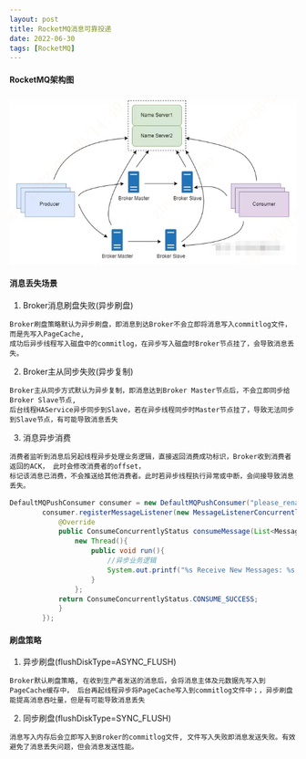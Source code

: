 ```yaml
---
layout: post
title: RocketMQ消息可靠投递
date: 2022-06-30
tags: [RocketMQ]
---
```


#### RocketMQ架构图
![RocketMQ架构图](/images/rocketmq.png)

#### 消息丢失场景
1. Broker消息刷盘失败(异步刷盘)
```$xslt
Broker刷盘策略默认为异步刷盘，即消息到达Broker不会立即将消息写入commitlog文件，而是先写入PageCache, 
成功后异步线程写入磁盘中的commitlog，在异步写入磁盘时Broker节点挂了，会导致消息丢失。
```
2. Broker主从同步失败(异步复制)
```$xslt
Broker主从同步方式默认为异步复制，即消息达到Broker Master节点后，不会立即同步给Broker Slave节点, 
后台线程HAService异步同步到Slave，若在异步线程同步时Master节点挂了，导致无法同步到Slave节点，有可能导致消息丢失
```
3. 消息异步消费
```$xslt
消费者监听到消息后另起线程异步处理业务逻辑，直接返回消费成功标识，Broker收到消费者返回的ACK， 此时会修改消费者的offset，
标记该消息已消费，不会推送给其他消费者。此时若异步线程执行异常或中断，会间接导致消息丢失。
```
```java
DefaultMQPushConsumer consumer = new DefaultMQPushConsumer("please_rename_unique_group_name");
        consumer.registerMessageListener(new MessageListenerConcurrently() {
            @Override
            public ConsumeConcurrentlyStatus consumeMessage(List<MessageExt> msgs, ConsumeConcurrentlyContext context) {
                new Thread(){
                    public void run(){
                        //异步业务逻辑
                        System.out.printf("%s Receive New Messages: %s %n", Thread.currentThread().getName(), msgs);
                    }
                };
            return ConsumeConcurrentlyStatus.CONSUME_SUCCESS;
            }
        });
```

#### 刷盘策略
1. 异步刷盘(flushDiskType=ASYNC_FLUSH)
```$xslt
Broker默认刷盘策略, 在收到生产者发送的消息后，会将消息主体及元数据先写入到PageCache缓存中， 后台再起线程异步将PageCache写入到commitlog文件中；，异步刷盘能提高消息吞吐量，但是有可能导致消息丢失
```
2. 同步刷盘(flushDiskType=SYNC_FLUSH)
```$xslt
消息写入内存后会立即写入到Broker的commitlog文件, 文件写入失败即消息发送失败。有效避免了消息丢失问题，但会消息发送性能。
```
